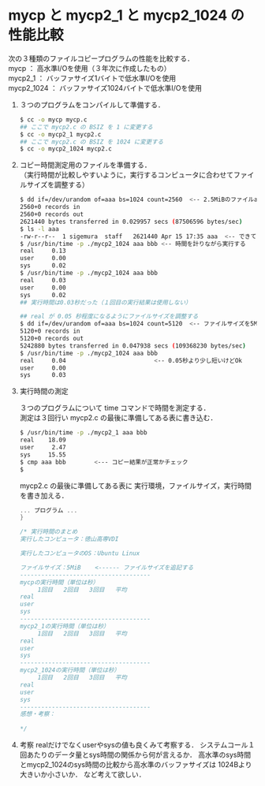 # mycp と mycp2_1 と mycp2_1024 の性能比較

次の３種類のファイルコピープログラムの性能を比較する．  
mycp ： 高水準I/Oを使用（３年次に作成したもの）  
mycp2_1 ： バッファサイズ1バイトで低水準I/Oを使用  
mycp2_1024 ： バッファサイズ1024バイトで低水準I/Oを使用

1. ３つのプログラムをコンパイルして準備する．

   ```bash
   $ cc -o mycp mycp.c
   ## ここで mycp2.c の BSIZ を 1 に変更する
   $ cc -o mycp2_1 mycp2.c
   ## ここで mycp2.c の BSIZ を 1024 に変更する
   $ cc -o mycp2_1024 mycp2.c
   ```

1. コピー時間測定用のファイルを準備する．  
（実行時間が比較しやすいように，実行するコンピュータに合わせてファイルサイズを調整する）

   ```bash
   $ dd if=/dev/urandom of=aaa bs=1024 count=2560  <-- 2.5MiBのファイルaaaを作る
   2560+0 records in
   2560+0 records out
   2621440 bytes transferred in 0.029957 secs (87506596 bytes/sec)
   $ ls -l aaa
   -rw-r--r--  1 sigemura  staff   2621440 Apr 15 17:35 aaa  <-- できている
   $ /usr/bin/time -p ./mycp2_1024 aaa bbb <-- 時間を計りながら実行する
   real     0.13
   user     0.00
   sys      0.02
   $ /usr/bin/time -p ./mycp2_1024 aaa bbb
   real     0.03
   user     0.00
   sys      0.02
   ## 実行時間は0.03秒だった（１回目の実行結果は使用しない）

   ## real が 0.05 秒程度になるようにファイルサイズを調整する
   $ dd if=/dev/urandom of=aaa bs=1024 count=5120  <-- ファイルサイズを5MiBに変更
   5120+0 records in
   5120+0 records out
   5242880 bytes transferred in 0.047938 secs (109368230 bytes/sec)
   $ /usr/bin/time -p ./mycp2_1024 aaa bbb
   real     0.04                         <-- 0.05秒より少し短いけどOk
   user     0.00
   sys      0.03
   ```

1. 実行時間の測定

   ３つのプログラムについて time コマンドで時間を測定する．  
   測定は３回行い mycp2.c の最後に準備してある表に書き込む．

   ```bash
   $ /usr/bin/time -p ./mycp2_1 aaa bbb
   real    18.09
   user     2.47
   sys     15.55
   $ cmp aaa bbb        <--- コピー結果が正常かチェック
   $
   ```

   mycp2.c の最後に準備してある表に
   実行環境，ファイルサイズ，実行時間を書き加える．

   ```C
   ... プログラム ...
   }

   /* 実行時間のまとめ
   実行したコンピュータ：徳山高専VDI

   実行したコンピュータのOS：Ubuntu Linux

   ファイルサイズ：5MiB    <------ ファイルサイズを追記する
   -------------------------------------
   mycpの実行時間（単位は秒）
   　　　1回目   2回目   3回目   平均
   real
   user
   sys
   -------------------------------------
   mycp2_1の実行時間（単位は秒）
   　　　1回目   2回目   3回目   平均
   real
   user
   sys
   -------------------------------------
   mycp2_1024の実行時間（単位は秒）
   　　　1回目   2回目   3回目   平均
   real
   user
   sys
   -------------------------------------
   感想・考察：
 
   */
   ```

2. 考察
  realだけでなくuserやsysの値も良くみて考察する．
  システムコール１回あたりのデータ量とsys時間の関係から何が言えるか．
  高水準のsys時間とmycp2_1024のsys時間の比較から高水準のバッファサイズは
  1024Bより大きいか小さいか．
  など考えて欲しい．
 
